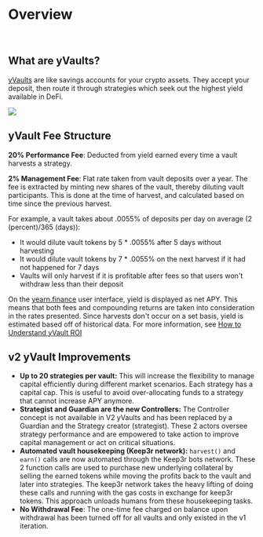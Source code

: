 # Overview

&nbsp;

## What are yVaults?

[yVaults](https://yearn.finance/vaults) are like savings accounts for your crypto assets. They accept your deposit, then route it through strategies which seek out the highest yield available in DeFi.

![](https://i.imgur.com/T9ftjDa.png)

## yVault Fee Structure

**20% Performance Fee**: Deducted from yield earned every time a vault harvests a strategy.

**2% Management Fee**: Flat rate taken from vault deposits over a year. The fee is extracted by minting new shares of the vault, thereby diluting vault participants. This is done at the time of harvest, and calculated based on time since the previous harvest.

For example, a vault takes about .0055% of deposits per day on average (2 (percent)/365 (days)):

- It would dilute vault tokens by 5 \* .0055% after 5 days without harvesting
- It would dilute vault tokens by 7 \* .0055% on the next harvest if it had not happened for 7 days
- Vaults will only harvest if it is profitable after fees so that users won't withdraw less than their deposit

On the [yearn.finance](https://yearn.finance/) user interface, yield is displayed as net APY. This means that both fees and compounding returns are taken into consideration in the rates presented. Since harvests don't occur on a set basis, yield is estimated based off of historical data. For more information, see [How to Understand yVault ROI](https://docs.yearn.finance/getting-started/guides/how-to-understand-yvault-roi)

## v2 yVault Improvements

- **Up to 20 strategies per vault:** This will increase the flexibility to manage capital efficiently during different market scenarios. Each strategy has a capital cap. This is useful to avoid over-allocating funds to a strategy that cannot increase APY anymore.
- **Strategist and Guardian are the new Controllers:** The Controller concept is not available in V2 yVaults and has been replaced by a Guardian and the Strategy creator \(strategist\). These 2 actors oversee strategy performance and are empowered to take action to improve capital management or act on critical situations.
- **Automated vault housekeeping \(Keep3r network\):** `harvest()` and `earn()` calls are now automated through the Keep3r bots network. These 2 function calls are used to purchase new underlying collateral by selling the earned tokens while moving the profits back to the vault and later into strategies. The keep3r network takes the heavy lifting of doing these calls and running with the gas costs in exchange for keep3r tokens. This approach unloads humans from these housekeeping tasks.
- **No Withdrawal Fee**: The one-time fee charged on balance upon withdrawal has been turned off for all vaults and only existed in the v1 iteration.
